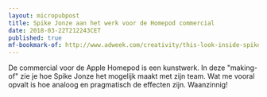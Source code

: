 ```yaml
---
layout: micropubpost
title: Spike Jonze aan het werk voor de Homepod commercial
date: 2018-03-22T212243CET
published: true
mf-bookmark-of: http://www.adweek.com/creativity/this-look-inside-spike-jonzes-apple-ad-is-as-fascinating-as-the-film-itself/
---
```

De commercial voor de Apple Homepod is een kunstwerk. In deze "making-of" zie je hoe Spike Jonze het mogelijk maakt met zijn team. Wat me vooral opvalt is hoe analoog en pragmatisch de effecten zijn. Waanzinnig!